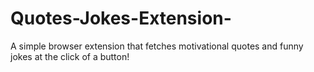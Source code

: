 # Quotes-Jokes-Extension-
A simple browser extension that fetches motivational quotes and funny jokes at the click of a button!
